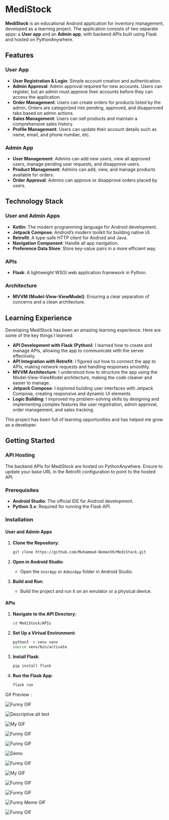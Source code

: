 # MediStock

**MediStock** is an educational Android application for inventory management, developed as a learning project. The application consists of two separate apps: a **User app** and an **Admin app**, with backend APIs built using Flask and hosted on PythonAnywhere.

## Features

### User App

- **User Registration & Login**: Simple account creation and authentication.
- **Admin Approval**: Admin approval required for new accounts. Users can register, but an admin must approve their accounts before they can access the application.
- **Order Management**: Users can create orders for products listed by the admin. Orders are categorized into pending, approved, and disapproved tabs based on admin actions.
- **Sales Management**: Users can sell products and maintain a comprehensive sales history.
- **Profile Management**: Users can update their account details such as name, email, and phone number, etc.

### Admin App

- **User Management**: Admins can add new users, view all approved users, manage pending user requests, and disapprove users.
- **Product Management**: Admins can add, view, and manage products available for orders.
- **Order Approval**: Admins can approve or disapprove orders placed by users.
  
## Technology Stack

### User and Admin Apps

- **Kotlin**: The modern programming language for Android development.
- **Jetpack Compose**: Android’s modern toolkit for building native UI.
- **Retrofit**: A type-safe HTTP client for Android and Java.
- **Navigation Component**: Handle all app navigation.
- **Preference Data Store**: Store key-value pairs in a more efficient way.

### APIs

- **Flask**: A lightweight WSGI web application framework in Python.

### Architecture

- **MVVM (Model-View-ViewModel)**: Ensuring a clear separation of concerns and a clean architecture.

## Learning Experience

Developing MediStock has been an amazing learning experience. Here are some of the key things I learned:

- **API Development with Flask (Python)**: I learned how to create and manage APIs, allowing the app to communicate with the server effectively.
- **API Integration with Retrofit**: I figured out how to connect the app to APIs, making network requests and handling responses smoothly.
- **MVVM Architecture**: I understood how to structure the app using the Model-View-ViewModel architecture, making the code cleaner and easier to manage.
- **Jetpack Compose**: I explored building user interfaces with Jetpack Compose, creating responsive and dynamic UI elements.
- **Logic Building**: I improved my problem-solving skills by designing and implementing complex features like user registration, admin approval, order management, and sales tracking.

This project has been full of learning opportunities and has helped me grow as a developer.

## Getting Started

### API Hosting

The backend APIs for MediStock are hosted on PythonAnywhere. Ensure to update your base URL in the Retrofit configuration to point to the hosted API.

### Prerequisites

- **Android Studio**: The official IDE for Android development.
- **Python 3.x**: Required for running the Flask API.

### Installation

#### User and Admin Apps

1. **Clone the Repository**:
    ```bash
    git clone https://github.com/Muhammad-Noman59/MediStock.git
    ```

2. **Open in Android Studio**:
    - Open the `UserApp` or `AdminApp` folder in Android Studio.

3. **Build and Run**:
    - Build the project and run it on an emulator or a physical device.

#### APIs

1. **Navigate to the API Directory**:
    ```bash
    cd MediStock/APIs
    ```

2. **Set Up a Virtual Environment**:
    ```bash
    python3 -m venv venv
    source venv/bin/activate
    ```

3. **Install Flask**:
    ```bash
    pip install flask
    ```

4. **Run the Flask App**:
    ```bash
    flask run
    ```

Gif Preview :

![Funny GIF](https://i.imgflip.com/9x3xi9.gif)

![Descriptive alt text](https://i.imgflip.com/9x3xn0.gif)

![My GIF](https://imgflip.com/gif/9x3xts.gif)

![Funny GIF](https://i.imgflip.com/9x3xxt.gif)

![Funny GIF](https://i.imgflip.com/9x3y4e.gif)

![Demo](https://i.imgflip.com/9x3y8c.gif)

![Funny GIF](https://i.imgflip.com/9x3ylz.gif)

![My GIF](https://i.imgflip.com/9x3yv1.gif)

![Funny GIF](https://i.imgflip.com/9x3z33.gif)

![Funny GIF](https://i.imgflip.com/9x3z8o.gif)

![Funny Meme GIF](https://i.imgflip.com/9x3zbn.gif)

![Funny GIF](https://i.imgflip.com/9x3zel.gif)


